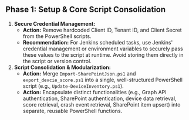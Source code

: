 ## Phase 1: Setup & Core Script Consolidation

1.  **Secure Credential Management:**
    *   **Action:** Remove hardcoded Client ID, Tenant ID, and Client Secret from the PowerShell scripts.
    *   **Recommendation:** For Jenkins scheduled tasks, use Jenkins' credential management or environment variables to securely pass these values to the script at runtime. Avoid storing them directly in the script or version control.
2.  **Script Consolidation & Modularization:**
    *   **Action:** Merge `Import-SharePointJson.ps1` and `export_devcie_score.ps1` into a single, well-structured PowerShell script (e.g., `Update-DeviceInventory.ps1`).
    *   **Action:** Encapsulate distinct functionalities (e.g., Graph API authentication, SharePoint authentication, device data retrieval, score retrieval, crash event retrieval, SharePoint item upsert) into separate, reusable PowerShell functions.
